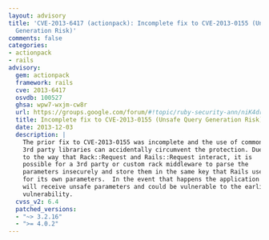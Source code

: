 ```yaml
---
layout: advisory
title: 'CVE-2013-6417 (actionpack): Incomplete fix to CVE-2013-0155 (Unsafe Query
  Generation Risk)'
comments: false
categories:
- actionpack
- rails
advisory:
  gem: actionpack
  framework: rails
  cve: 2013-6417
  osvdb: 100527
  ghsa: wpw7-wxjm-cw8r
  url: https://groups.google.com/forum/#!topic/ruby-security-ann/niK4drpSHT4
  title: Incomplete fix to CVE-2013-0155 (Unsafe Query Generation Risk)
  date: 2013-12-03
  description: |
    The prior fix to CVE-2013-0155 was incomplete and the use of common
    3rd party libraries can accidentally circumvent the protection. Due
    to the way that Rack::Request and Rails::Request interact, it is
    possible for a 3rd party or custom rack middleware to parse the
    parameters insecurely and store them in the same key that Rails uses
    for its own parameters.  In the event that happens the application
    will receive unsafe parameters and could be vulnerable to the earlier
    vulnerability.
  cvss_v2: 6.4
  patched_versions:
  - "~> 3.2.16"
  - ">= 4.0.2"
---
```

